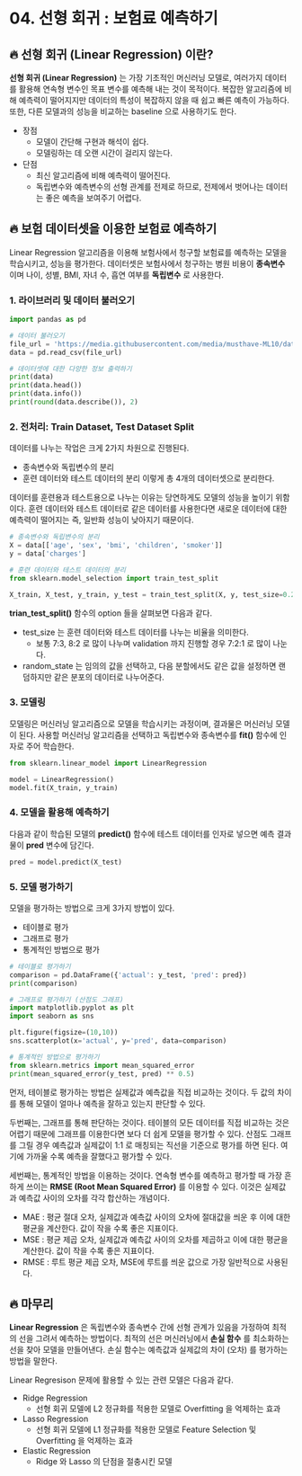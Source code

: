 # 04. 선형 회귀 : 보험료 예측하기

## 🔥 선형 회귀 (Linear Regression) 이란?

**선형 회귀 (Linear Regression)** 는 가장 기초적인 머신러닝 모델로, 여러가지 데이터를 활용해 연속형 변수인 목표 변수를 예측해 내는 것이 목적이다. 
복잡한 알고리즘에 비해 예측력이 떨어지지만 데이터의 특성이 복잡하지 않을 때 쉽고 빠른 예측이 가능하다. 또한, 다른 모델과의 성능을 비교하는 baseline 으로 사용하기도 한다.

- 장점
	- 모델이 간단해 구현과 해석이 쉽다.
	- 모델링하는 데 오랜 시간이 걸리지 않는다.
- 단점
	- 최신 알고리즘에 비해 예측력이 떨어진다.
	- 독립변수와 예측변수의 선형 관계를 전제로 하므로, 전제에서 벗어나는 데이터는 좋은 예측을 보여주기 어렵다.

## 🔥 보험 데이터셋을 이용한 보험료 예측하기

Linear Regression 알고리즘을 이용해 보험사에서 청구할 보험료를 예측하는 모델을 학습시키고, 성능을 평가한다. 데이터셋은 보험사에서 청구하는 병원 비용이 **종속변수** 이며 나이, 성별, BMI, 자녀 수, 흡연 여부를 **독립변수** 로 사용한다.

### 1. 라이브러리 및 데이터 불러오기
```python
import pandas as pd

# 데이터 불러오기
file_url = 'https://media.githubusercontent.com/media/musthave-ML10/data_source/main/insurance.csv'
data = pd.read_csv(file_url)

# 데이터셋에 대한 다양한 정보 출력하기
print(data)
print(data.head())
print(data.info())
print(round(data.describe()), 2)
```

### 2. 전처리: Train Dataset, Test Dataset Split

데이터를 나누는 작업은 크게 2가지 차원으로 진행된다.
- 종속변수와 독립변수의 분리
- 훈련 데이터와 테스트 데이터의 분리
이렇게 총 4개의 데이터셋으로 분리한다.

데이터를 훈련용과 테스트용으로 나누는 이유는 당연하게도 모델의 성능을 높이기 위함이다. 훈련 데이터와 테스트 데이터로 같은 데이터를 사용한다면 새로운 데이터에 대한 예측력이 떨어지는 즉, 일반화 성능이 낮아지기 때문이다.

```python
# 종속변수와 독립변수의 분리
X = data[['age', 'sex', 'bmi', 'children', 'smoker']]
y = data['charges']

# 훈련 데이터와 테스트 데이터의 분리
from sklearn.model_selection import train_test_split

X_train, X_test, y_train, y_test = train_test_split(X, y, test_size=0.2, random_state=100)
```

**trian_test_split()** 함수의 option 들을 살펴보면 다음과 같다.
- test_size 는 훈련 데이터와 테스트 데이터를 나누는 비율을 의미한다.
	- 보통 7:3, 8:2 로 많이 나누며 validation 까지 진행할 경우 7:2:1 로 많이 나눈다.
- random_state 는 임의의 값을 선택하고, 다음 분할에서도 같은 값을 설정하면 랜덤하지만 같은 분포의 데이터로 나누어준다.

### 3. 모델링

모델링은 머신러닝 알고리즘으로 모델을 학습시키는 과정이며, 결과물은 머신러닝 모델이 된다. 사용할 머신러닝 알고리즘을 선택하고 독립변수와 종속변수를 **fit()** 함수에 인자로 주어 학습한다.

```python
from sklearn.linear_model import LinearRegression

model = LinearRegression()
model.fit(X_train, y_train)
```

### 4. 모델을 활용해 예측하기

다음과 같이 학습된 모델의 **predict()** 함수에 테스트 데이터를 인자로 넣으면 예측 결과물이 **pred** 변수에 담긴다.
```python
pred = model.predict(X_test)
```

### 5. 모델 평가하기

모델을 평가하는 방법으로 크게 3가지 방법이 있다.
- 테이블로 평가
- 그래프로 평가
- 통계적인 방법으로 평가

```python
# 테이블로 평가하기
comparison = pd.DataFrame({'actual': y_test, 'pred': pred})
print(comparison)

# 그래프로 평가하기 (산점도 그래프)
import matplotlib.pyplot as plt
import seaborn as sns

plt.figure(figsize=(10,10))
sns.scatterplot(x='actual', y='pred', data=comparison)

# 통계적인 방법으로 평가하기
from sklearn.metrics import mean_squared_error
print(mean_squared_error(y_test, pred) ** 0.5)

```
먼저, 테이블로 평가하는 방법은 실제값과 예측값을 직접 비교하는 것이다. 두 값의 차이를 통해 모델이 얼마나 예측을 잘하고 있는지 판단할 수 있다.

두번째는, 그래프를 통해 판단하는 것이다. 테이블의 모든 데이터를 직접 비교하는 것은 어렵기 때문에 그래프를 이용한다면 보다 더 쉽게 모델을 평가할 수 있다. 산점도 그래프를 그릴 경우 예측값과 실제값이 1:1 로 매칭되는 직선을 기준으로 평가를 하면 된다. 여기에 가까울 수록 예측을 잘했다고 평가할 수 있다.

세번째는, 통계적인 방법을 이용하는 것이다. 연속형 변수를 예측하고 평가할 때 가장 흔하게 쓰이는 **RMSE (Root Mean Squared Error)** 를 이용할 수 있다. 이것은 실제값과 예측값 사이의 오차를 각각 합산하는 개념이다. 
- MAE : 평균 절대 오차, 실제값과 예측값 사이의 오차에 절대값을 씌운 후 이에 대한 평균을 계산한다. 값이 작을 수록 좋은 지표이다.
- MSE : 평균 제곱 오차, 실제값과 예측값 사이의 오차를 제곱하고 이에 대한 평균을 계산한다. 값이 작을 수록 좋은 지표이다.
- RMSE : 루트 평균 제곱 오차, MSE에 루트를 씌운 값으로 가장 일반적으로 사용된다.

## 🔥 마무리

**Linear Regression** 은 독립변수와 종속변수 간에 선형 관계가 있음을 가정하여 최적의 선을 그려서 예측하는 방법이다. 최적의 선은 머신러닝에서 **손실 함수** 를 최소화하는 선을 찾아 모델을 만들어낸다. 손실 함수는 예측값과 실제값의 차이 (오차) 를 평가하는 방법을 말한다. 

Linear Regresison 문제에 활용할 수 있는 관련 모델은 다음과 같다.
- Ridge Regression
	- 선형 회귀 모델에 L2 정규화를 적용한 모델로 Overfitting 을 억제하는 효과
- Lasso Regression
	- 선형 회귀 모델에 L1 정규화를 적용한 모델로 Feature Selection 및 Overfitting 을 억제하는 효과
- Elastic Regression
	- Ridge 와 Lasso 의 단점을 절충시킨 모델